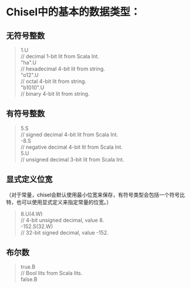 Chisel中的基本的数据类型：
==

无符号整数
----

>1.U       
// decimal 1-bit lit from Scala Int.  
>"ha".U    
// hexadecimal 4-bit lit from string.  
>"o12".U   
// octal 4-bit lit from string.  
>"b1010".U   
// binary 4-bit lit from string.  
    
有符号整数
------

>5.S    
// signed decimal 4-bit lit from Scala Int.  
>-8.S   
// negative decimal 4-bit lit from Scala Int.  
>5.U    
// unsigned decimal 3-bit lit from Scala Int.

显式定义位宽
------

（对于常量，chisel会默认使用最小位宽来保存，有符号类型会包括一个符号比特，也可以使用显式定义来指定常量的位宽。）
>8.U(4.W)   
// 4-bit unsigned decimal, value 8.  
>-152.S(32.W)   
// 32-bit signed decimal, value -152.  

布尔数
-----

>true.B   
// Bool lits from Scala lits.  
>false.B
